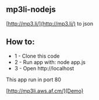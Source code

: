 ## mp3li-nodejs ##

[http://mp3.li/](http://mp3.li/) to json

## How to: ##
- 1 - Clone this code
- 2 - Run app with: node app.js
- 3 - Open http://localhost

This app run in port 80

[http://mp3li.aws.af.cm/](Demo)